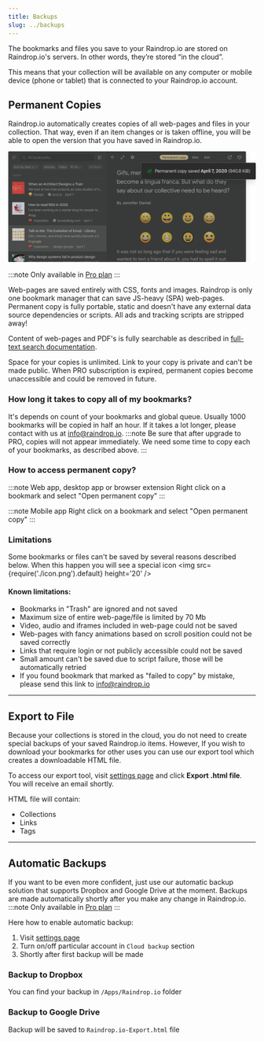```yaml
---
title: Backups
slug: ../backups
---
```

The bookmarks and files you save to your Raindrop.io are stored on Raindrop.io's servers. In other words, they’re stored “in the cloud”.

This means that your collection will be available on any computer or mobile device (phone or tablet) that is connected to your Raindrop.io account.

## Permanent Copies
Raindrop.io automatically creates copies of all web-pages and files in your collection. That way, even if an item changes or is taken offline, you will be able to open the version that you have saved in Raindrop.io.

![](copy.jpg)

:::note
Only available in [Pro plan](../../billing/premium-features.md)
:::

Web-pages are saved entirely with CSS, fonts and images. Raindrop is only one bookmark manager that can save JS-heavy (SPA) web-pages. Permanent copy is fully portable, static and doesn't have any external data source dependencies or scripts. All ads and tracking scripts are stripped away!

Content of web-pages and PDF's is fully searchable as described in [full-text search documentation](../search/index.md).

Space for your copies is unlimited. Link to your copy is private and can't be made public.
When PRO subscription is expired, permanent copies become unaccessible and could be removed in future.

### How long it takes to copy all of my bookmarks?
It's depends on count of your bookmarks and global queue. Usually 1000 bookmarks will be copied in half an hour. If it takes a lot longer, please contact with us at info@raindrop.io.
:::note
Be sure that after upgrade to PRO, copies will not appear immediately. We need some time to copy each of your bookmarks, as described above.
:::

### How to access permanent copy?
:::note Web app, desktop app or browser extension
Right click on a bookmark and select "Open permanent copy"
:::

:::note Mobile app
Right click on a bookmark and select "Open permanent copy"
:::

### Limitations
Some bookmarks or files can't be saved by several reasons described below. 
When this happen you will see a special icon <img src={require('./icon.png').default} height='20' />

#### Known limitations:
- Bookmarks in "Trash" are ignored and not saved
- Maximum size of entire web-page/file is limited by 70 Mb
- Video, audio and iframes included in web-page could not be saved
- Web-pages with fancy animations based on scroll position could not be saved correctly
- Links that require login or not publicly accessible could not be saved
- Small amount can't be saved due to script failure, those will be automatically retried
- If you found bookmark that marked as "failed to copy" by mistake, please send this link to info@raindrop.io

---

## Export to File
Because your collections is stored in the cloud, you do not need to create special backups of your saved Raindrop.io items.
However, If you wish to download your bookmarks for other uses you can use our export tool which creates a downloadable HTML file.

To access our export tool, visit [settings page](https://app.raindrop.io/settings/backups) and click **Export .html file**.   
You will receive an email shortly. 

HTML file will contain:
- Collections
- Links
- Tags

---

## Automatic Backups
If you want to be even more confident, just use our automatic backup solution that supports Dropbox and Google Drive at the moment.
Backups are made automatically shortly after you make any change in Raindrop.io.
:::note
Only available in [Pro plan](../../billing/premium-features.md)
:::

Here how to enable automatic backup:
1. Visit [settings page](https://app.raindrop.io/settings/backups)
2. Turn on/off particular account in `Cloud backup` section
3. Shortly after first backup will be made

### Backup to Dropbox
You can find your backup in `/Apps/Raindrop.io` folder

### Backup to Google Drive
Backup will be saved to `Raindrop.io-Export.html` file